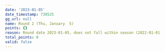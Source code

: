 ```yaml
---
date: '2023-01-05'
date_timestamp: 738525
gg_url: null
name: Round 2 (Thu, January  5)
points: {}
reason: Round date 2023-01-05, does not fall within season (2022-01-01 to 2022-12-30)
total_points: 0
valid: false
---
```

